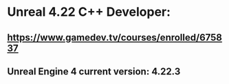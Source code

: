 # Unreal 4.22 C++ Developer:

## https://www.gamedev.tv/courses/enrolled/675837

## Unreal Engine 4 current version: 4.22.3
